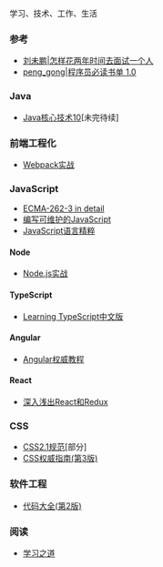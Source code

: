 学习、技术、工作、生活



### 参考
- [刘未鹏|怎样花两年时间去面试一个人](http://mindhacks.cn/2011/11/04/how-to-interview-a-person-for-two-years/)
- [peng_gong|程序员必读书单 1.0](http://zh.lucida.me/blog/developer-reading-list/#programming_pearls)

### Java
- [Java核心技术10](https://github.com/wyhcool/notes/tree/master/Java/Java%E6%A0%B8%E5%BF%83%E6%8A%80%E6%9C%AF10)[未完待续]

### 前端工程化
- [Webpack实战](https://github.com/wyhcool/notes/tree/master/Web/Webpack/Webpack%E5%AE%9E%E6%88%98)

### JavaScript
- [ECMA-262-3 in detail](https://github.com/wyhcool/notes/tree/master/JavaScript/ECMA-262-3%20in%20detail)
- [编写可维护的JavaScript](https://github.com/wyhcool/notes/tree/master/JavaScript/%E7%BC%96%E5%86%99%E5%8F%AF%E7%BB%B4%E6%8A%A4%E7%9A%84JavaScript)
- [JavaScript语言精粹](https://github.com/wyhcool/notes/tree/master/JavaScript/JavaScript%E8%AF%AD%E8%A8%80%E7%B2%BE%E7%B2%B9)

#### Node
- [Node.js实战](https://github.com/wyhcool/notes/tree/master/JavaScript/Node.js%E5%AE%9E%E6%88%98)

#### TypeScript
- [Learning TypeScript中文版](https://github.com/wyhcool/notes/tree/master/JavaScript/Angular/Learning%20TypeScript)

#### Angular
- [Angular权威教程](https://github.com/wyhcool/notes/tree/master/JavaScript/Angular/Angular%E6%9D%83%E5%A8%81%E6%95%99%E7%A8%8B)

#### React
- [深入浅出React和Redux](https://github.com/wyhcool/notes/tree/master/JavaScript/React/%E6%B7%B1%E5%85%A5%E6%B5%85%E5%87%BAReact%E5%92%8CRedux)
### CSS
- [CSS2.1规范](https://github.com/wyhcool/notes/tree/master/Web/CSS2.1SPEC)[部分]
- [CSS权威指南(第3版)](https://github.com/wyhcool/notes/tree/master/Web/CSS%E7%9F%A5%E8%AF%86%E7%82%B9)

### 软件工程
- [代码大全(第2版)](https://github.com/wyhcool/notes/tree/master/%E8%BD%AF%E4%BB%B6%E5%B7%A5%E7%A8%8B/%E4%BB%A3%E7%A0%81%E5%A4%A7%E5%85%A82)

### 阅读
- [学习之道](https://github.com/wyhcool/notes/tree/master/%E9%98%85%E8%AF%BB/%E5%AD%A6%E4%B9%A0%E4%B9%8B%E9%81%93)